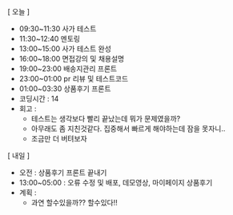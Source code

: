 [ 오늘 ]

- 09:30~11:30 사가 테스트
- 11:30~12:40 멘토링
- 13:00~15:00 사가 테스트 완성
- 16:00~18:00 면접강의 및 채용설명
- 19:00~23:00 배송지관리 프론트
- 23:00~01:00 pr 리뷰 및 테스트코드
- 01:00~03:30 상품후기 프론트
- 코딩시간 : 14
- 회고 :
  - 테스트는 생각보다 빨리 끝났는데 뭐가 문제였을까?
  - 아무래도 좀 지친것같다. 집중해서 빠르게 해야하는데 잠을 못자니..
  - 조금만 더 버텨보자

[ 내일 ]

- 오전 : 상품후기 프론트 끝내기
- 13:00~05:00 : 오류 수정 및 배포, 데모영상, 마이페이지 상품후기
- 계획 :
  - 과연 할수있을까?? 할수있다!!
